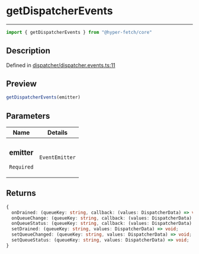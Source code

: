 

# getDispatcherEvents

<div class="api-docs__separator" data-reactroot="">

---

</div><div class="api-docs__import" data-reactroot="">

```ts
import { getDispatcherEvents } from "@hyper-fetch/core"
```

</div><div class="api-docs__section">

## Description

</div><div class="api-docs__description"><span class="api-docs__do-not-parse">



</span></div><p class="api-docs__definition">

Defined in [dispatcher/dispatcher.events.ts:11](https://github.com/BetterTyped/hyper-fetch/blob/4197368e/packages/core/src/dispatcher/dispatcher.events.ts#L11)

</p><div class="api-docs__section">

## Preview

</div><div class="api-docs__preview fn">

```ts
getDispatcherEvents(emitter)
```

</div><div class="api-docs__section">

## Parameters

</div><div class="api-docs__parameters"><table><thead><tr><th>Name</th><th>Details</th></tr></thead><tbody><tr param-data="emitter"><td class="api-docs__param-name required">

### emitter 

`Required`

</td><td class="api-docs__param-type">

`EventEmitter`

</td></tr></tbody></table></div><div class="api-docs__section">

## Returns

</div><div class="api-docs__returns">

```ts
{
  onDrained: (queueKey: string, callback: (values: DispatcherData) => void) => VoidFunction;
  onQueueChange: (queueKey: string, callback: (values: DispatcherData) => void) => VoidFunction;
  onQueueStatus: (queueKey: string, callback: (values: DispatcherData) => void) => VoidFunction;
  setDrained: (queueKey: string, values: DispatcherData) => void;
  setQueueChanged: (queueKey: string, values: DispatcherData) => void;
  setQueueStatus: (queueKey: string, values: DispatcherData) => void;
}
```

</div>